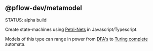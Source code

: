 ## @pflow-dev/metamodel

STATUS: alpha build

Create state-machines using [Petri-Nets](http://www.scholarpedia.org/article/Petri_net) in Javascript/Typescript.

Models of this type can range in power
from [DFA's](https://en.wikipedia.org/wiki/Deterministic_finite_automaton#Example)
to [Turing complete](https://www.quora.com/Why-is-an-inhibitor-arc-necessary-for-a-PetriNet-to-be-Turing-complete-What-kind-of-system-cant-be-represented-without-it)
automata.
